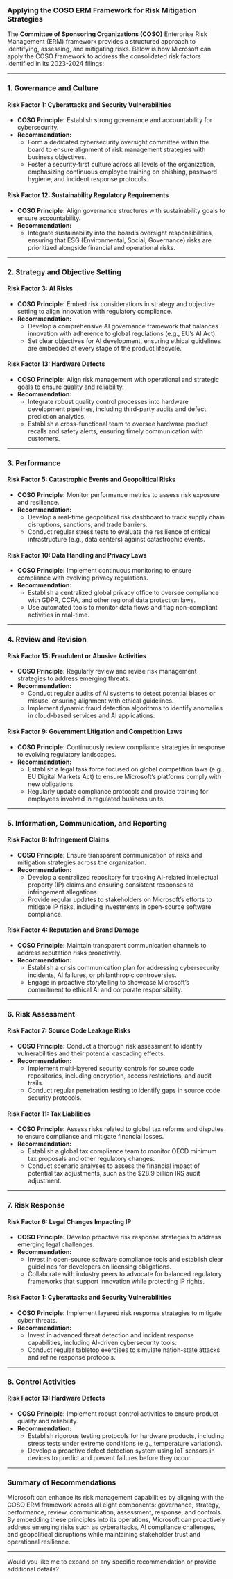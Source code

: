 ### Applying the COSO ERM Framework for Risk Mitigation Strategies  

The **Committee of Sponsoring Organizations (COSO)** Enterprise Risk Management (ERM) framework provides a structured approach to identifying, assessing, and mitigating risks. Below is how Microsoft can apply the COSO framework to address the consolidated risk factors identified in its 2023-2024 filings:  

---

### **1. Governance and Culture**
#### **Risk Factor 1: Cyberattacks and Security Vulnerabilities**  
- **COSO Principle:** Establish strong governance and accountability for cybersecurity.
- **Recommendation:**  
  - Form a dedicated cybersecurity oversight committee within the board to ensure alignment of risk management strategies with business objectives.  
  - Foster a security-first culture across all levels of the organization, emphasizing continuous employee training on phishing, password hygiene, and incident response protocols.  

#### **Risk Factor 12: Sustainability Regulatory Requirements**  
- **COSO Principle:** Align governance structures with sustainability goals to ensure accountability.  
- **Recommendation:**  
  - Integrate sustainability into the board’s oversight responsibilities, ensuring that ESG (Environmental, Social, Governance) risks are prioritized alongside financial and operational risks.  

---

### **2. Strategy and Objective Setting**  
#### **Risk Factor 3: AI Risks**  
- **COSO Principle:** Embed risk considerations in strategy and objective setting to align innovation with regulatory compliance.  
- **Recommendation:**  
  - Develop a comprehensive AI governance framework that balances innovation with adherence to global regulations (e.g., EU’s AI Act).  
  - Set clear objectives for AI development, ensuring ethical guidelines are embedded at every stage of the product lifecycle.  

#### **Risk Factor 13: Hardware Defects**  
- **COSO Principle:** Align risk management with operational and strategic goals to ensure quality and reliability.  
- **Recommendation:**  
  - Integrate robust quality control processes into hardware development pipelines, including third-party audits and defect prediction analytics.  
  - Establish a cross-functional team to oversee hardware product recalls and safety alerts, ensuring timely communication with customers.  

---

### **3. Performance**  
#### **Risk Factor 5: Catastrophic Events and Geopolitical Risks**  
- **COSO Principle:** Monitor performance metrics to assess risk exposure and resilience.  
- **Recommendation:**  
  - Develop a real-time geopolitical risk dashboard to track supply chain disruptions, sanctions, and trade barriers.  
  - Conduct regular stress tests to evaluate the resilience of critical infrastructure (e.g., data centers) against catastrophic events.  

#### **Risk Factor 10: Data Handling and Privacy Laws**  
- **COSO Principle:** Implement continuous monitoring to ensure compliance with evolving privacy regulations.  
- **Recommendation:**  
  - Establish a centralized global privacy office to oversee compliance with GDPR, CCPA, and other regional data protection laws.  
  - Use automated tools to monitor data flows and flag non-compliant activities in real-time.  

---

### **4. Review and Revision**  
#### **Risk Factor 15: Fraudulent or Abusive Activities**  
- **COSO Principle:** Regularly review and revise risk management strategies to address emerging threats.  
- **Recommendation:**  
  - Conduct regular audits of AI systems to detect potential biases or misuse, ensuring alignment with ethical guidelines.  
  - Implement dynamic fraud detection algorithms to identify anomalies in cloud-based services and AI applications.  

#### **Risk Factor 9: Government Litigation and Competition Laws**  
- **COSO Principle:** Continuously review compliance strategies in response to evolving regulatory landscapes.  
- **Recommendation:**  
  - Establish a legal task force focused on global competition laws (e.g., EU Digital Markets Act) to ensure Microsoft’s platforms comply with new obligations.  
  - Regularly update compliance protocols and provide training for employees involved in regulated business units.  

---

### **5. Information, Communication, and Reporting**  
#### **Risk Factor 8: Infringement Claims**  
- **COSO Principle:** Ensure transparent communication of risks and mitigation strategies across the organization.  
- **Recommendation:**  
  - Develop a centralized repository for tracking AI-related intellectual property (IP) claims and ensuring consistent responses to infringement allegations.  
  - Provide regular updates to stakeholders on Microsoft’s efforts to mitigate IP risks, including investments in open-source software compliance.  

#### **Risk Factor 4: Reputation and Brand Damage**  
- **COSO Principle:** Maintain transparent communication channels to address reputation risks proactively.  
- **Recommendation:**  
  - Establish a crisis communication plan for addressing cybersecurity incidents, AI failures, or philanthropic controversies.  
  - Engage in proactive storytelling to showcase Microsoft’s commitment to ethical AI and corporate responsibility.  

---

### **6. Risk Assessment**  
#### **Risk Factor 7: Source Code Leakage Risks**  
- **COSO Principle:** Conduct a thorough risk assessment to identify vulnerabilities and their potential cascading effects.  
- **Recommendation:**  
  - Implement multi-layered security controls for source code repositories, including encryption, access restrictions, and audit trails.  
  - Conduct regular penetration testing to identify gaps in source code security protocols.  

#### **Risk Factor 11: Tax Liabilities**  
- **COSO Principle:** Assess risks related to global tax reforms and disputes to ensure compliance and mitigate financial losses.  
- **Recommendation:**  
  - Establish a global tax compliance team to monitor OECD minimum tax proposals and other regulatory changes.  
  - Conduct scenario analyses to assess the financial impact of potential tax adjustments, such as the $28.9 billion IRS audit adjustment.  

---

### **7. Risk Response**  
#### **Risk Factor 6: Legal Changes Impacting IP**  
- **COSO Principle:** Develop proactive risk response strategies to address emerging legal challenges.  
- **Recommendation:**  
  - Invest in open-source software compliance tools and establish clear guidelines for developers on licensing obligations.  
  - Collaborate with industry peers to advocate for balanced regulatory frameworks that support innovation while protecting IP rights.  

#### **Risk Factor 1: Cyberattacks and Security Vulnerabilities**  
- **COSO Principle:** Implement layered risk response strategies to mitigate cyber threats.  
- **Recommendation:**  
  - Invest in advanced threat detection and incident response capabilities, including AI-driven cybersecurity tools.  
  - Conduct regular tabletop exercises to simulate nation-state attacks and refine response protocols.  

---

### **8. Control Activities**  
#### **Risk Factor 13: Hardware Defects**  
- **COSO Principle:** Implement robust control activities to ensure product quality and reliability.  
- **Recommendation:**  
  - Establish rigorous testing protocols for hardware products, including stress tests under extreme conditions (e.g., temperature variations).  
  - Develop a proactive defect detection system using IoT sensors in devices to predict and prevent failures before they occur.  

---

### Summary of Recommendations  
Microsoft can enhance its risk management capabilities by aligning with the COSO ERM framework across all eight components: governance, strategy, performance, review, communication, assessment, response, and controls. By embedding these principles into its operations, Microsoft can proactively address emerging risks such as cyberattacks, AI compliance challenges, and geopolitical disruptions while maintaining stakeholder trust and operational resilience.  

--- 

Would you like me to expand on any specific recommendation or provide additional details?